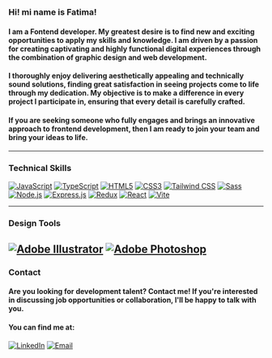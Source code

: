### Hi! mi name is Fatima!

#### I am a Fontend developer. My greatest desire is to find new and exciting opportunities to apply my skills and knowledge. I am driven by a passion for creating captivating and highly functional digital experiences through the combination of graphic design and web development.

#### I thoroughly enjoy delivering aesthetically appealing and technically sound solutions, finding great satisfaction in seeing projects come to life through my dedication. My objective is to make a difference in every project I participate in, ensuring that every detail is carefully crafted.

#### If you are seeking someone who fully engages and brings an innovative approach to frontend development, then I am ready to join your team and bring your ideas to life.

---
### Technical Skills

[![JavaScript](https://img.shields.io/badge/JavaScript-grey?logo=javascript&logoColor=yellow&style=for-the-badge&title=)](https://developer.mozilla.org/en-US/docs/Web/JavaScript)
[![TypeScript](https://img.shields.io/badge/TypeScript-grey?logo=typescript&logoColor=blue&style=for-the-badge&title=)](https://www.typescriptlang.org/)
[![HTML5](https://img.shields.io/badge/HTML5-grey?logo=html5&logoColor=orange&style=for-the-badge&title=)](https://developer.mozilla.org/en-US/docs/Web/HTML)
[![CSS3](https://img.shields.io/badge/CSS3-grey?logo=css3&logoColor=blue&style=for-the-badge&title=)](https://developer.mozilla.org/en-US/docs/Web/CSS)
[![Tailwind CSS](https://img.shields.io/badge/Tailwind%20CSS-grey?logo=tailwind-css&logoColor=teal&style=for-the-badge&title=)](https://tailwindcss.com/)
[![Sass](https://img.shields.io/badge/Sass-grey?logo=sass&logoColor=pink&style=for-the-badge&title=)](https://sass-lang.com/)
[![Node.js](https://img.shields.io/badge/Node.js-grey?logo=node.js&logoColor=green&style=for-the-badge&title=)](https://nodejs.org/)
[![Express.js](https://img.shields.io/badge/Express.js-grey?logo=express&logoColor=black&style=for-the-badge&title=)](https://expressjs.com/)
[![Redux](https://img.shields.io/badge/Redux-grey?logo=redux&logoColor=violet&style=for-the-badge&title=)](https://redux.js.org/)
[![React](https://img.shields.io/badge/React-grey?logo=react&logoColor=cyan&style=for-the-badge&title=)](https://reactjs.org/)
[![Vite](https://img.shields.io/badge/Vite-grey?logo=vite&logoColor=white&style=for-the-badge&title=)](https://vitejs.dev/)

---
### Design Tools

[![Adobe Illustrator](https://img.shields.io/badge/Adobe%20Illustrator-grey?logo=adobe%20illustrator&logoColor=FF9A00&style=for-the-badge&title=)](https://www.adobe.com/products/illustrator.html)
[![Adobe Photoshop](https://img.shields.io/badge/Adobe%20Photoshop-grey?logo=adobe%20photoshop&logoColor=31A8FF&style=for-the-badge&title=)](https://www.adobe.com/products/photoshop.html)
---
### Contact

#### Are you looking for development talent? Contact me! If you're interested in discussing job opportunities or collaboration, I'll be happy to talk with you. 
#### You can find me at:

[![LinkedIn](https://img.shields.io/badge/LinkedIn-F%C3%A1tima%20Ch%C3%A1vez-blue?logo=linkedin&style=for-the-badge&logoColor=blue)](https://www.linkedin.com/in/fatima-chavez-2a4805281/)
[![Email](https://img.shields.io/badge/Email-fatimachavezmoron%40gmail.com-red?logo=gmail&style=for-the-badge)](mailto:fatimachavezmoron@gmail.com)
